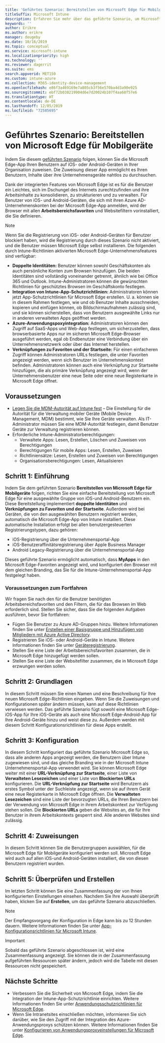 ```yaml
---
title: 'Geführtes Szenario: Bereitstellen von Microsoft Edge für Mobilgeräte'
titleSuffix: Microsoft Intune
description: Erfahren Sie mehr über das geführte Szenario, um Microsoft Edge für Mobilgeräte über das Microsoft 365-Geräteverwaltungsportal bereitzustellen.
keywords: ''
author: Erikre
ms.author: erikre
manager: dougeby
ms.date: 10/16/2019
ms.topic: conceptual
ms.service: microsoft-intune
ms.localizationpriority: high
ms.technology: ''
ms.reviewer: dagerrit
ms.suite: ems
search.appverid: MET150
ms.custom: intune-azure
ms.collection: M365-identity-device-management
ms.openlocfilehash: e86f3a469169e7a805cb3f56e570ba4d3a90e925
ms.sourcegitcommit: ebf72b038219904d6e7d20024b107f4aa68f57e6
ms.translationtype: HT
ms.contentlocale: de-DE
ms.lasthandoff: 12/05/2019
ms.locfileid: "72585695"
---
```

# <a name="guided-scenario---deploy-microsoft-edge-for-mobile"></a>Geführtes Szenario: Bereitstellen von Microsoft Edge für Mobilgeräte 

Indem Sie diesem [geführten Szenario](~/fundamentals/guided-scenarios-overview.md) folgen, können Sie die Microsoft Edge-App Ihren Benutzern auf iOS- oder Android-Geräten in Ihrer Organisation zuweisen. Die Zuweisung dieser App ermöglicht es Ihren Benutzern, Inhalte über ihre Unternehmensgeräte nahtlos zu durchsuchen. 

Dank der integrierten Features von Microsoft Edge ist es für die Benutzer ein Leichtes, sich im Dschungel des Internets zurechtzufinden und ihre Arbeitsinhalte zu konsolidieren, zu strukturieren und zu verwalten. Für Benutzer von iOS- und Android-Geräten, die sich mit ihren Azure AD-Unternehmenskonten bei der Microsoft Edge-App anmelden, wird der Browser mit allen **Arbeitsbereichsfavoriten** und Websitefiltern vorinstalliert, die Sie definieren.

> [!NOTE]
> Wenn Sie die Registrierung von iOS- oder Android-Geräten für Benutzer blockiert haben, wird die Registrierung durch dieses Szenario nicht aktiviert, und die Benutzer müssen Microsoft Edge selbst installieren.
Die folgenden durch Intune-Richtlinien aktivierten Microsoft Edge-Unternehmensfeatures sind verfügbar: 

- **Doppelte Identitäten:** Benutzer können sowohl Geschäftskonten als auch persönliche Konten zum Browsen hinzufügen. Die beiden Identitäten sind vollständig voneinander getrennt, ähnlich wie bei Office 365 und Outlook. Intune-Administratoren können die gewünschten Richtlinien für geschütztes Browsen im Geschäftskonto festlegen. 
- **Integration von Intune-App-Schutzrichtlinien:** Administratoren können jetzt App-Schutzrichtlinien für Microsoft Edge erstellen. U. a. können sie in diesem Rahmen festlegen, wie und ob Benutzer Inhalte ausschneiden, kopieren und einfügen können, ob Bildschirmaufnahmen zulässig sind, und sie können sicherstellen, dass von Benutzern ausgewählte Links nur in anderen verwalteten Apps geöffnet werden.
- **Azure-Anwendungspoxyintegration:** Administratoren können den Zugriff auf SaaS-Apps und Web-App festlegen, um sicherzustellen, dass browserbasierte Apps nur im sicheren Microsoft Edge-Browser ausgeführt werden, egal ob Endbenutzer eine Verbindung über ein Unternehmensnetzwerk oder über das Internet herstellen. 
- **Verknüpfungen zu Favoriten und der Startseite:** Für einen einfacheren Zugriff können Administratoren URLs festlegen, die unter Favoriten angezeigt werden, wenn sich Benutzer im Unternehmenskontext befinden. Administratoren können auch eine Verknüpfung zur Startseite hinzufügen, die als primäre Verknüpfung angezeigt wird, wenn der Unternehmensbenutzer eine neue Seite oder eine neue Registerkarte in Microsoft Edge öffnet.

## <a name="prerequisites"></a>Voraussetzungen

- [Legen Sie die MDM-Autorität auf Intune fest](mdm-authority-set.md#set-mdm-authority-to-intune) – Die Einstellung für die Autorität für die Verwaltung mobiler Geräte (Mobile Device Management, MDM) bestimmt, wie Sie Ihre Geräte verwalten. Als IT-Administrator müssen Sie eine MDM-Autorität festlegen, damit Benutzer Geräte zur Verwaltung registrieren können.
- Erforderliche Intune-Administratorberechtigungen:
    - Verwaltete Apps: Lesen, Erstellen, Löschen und Zuweisen von Berechtigungen
    - Berechtigungen für mobile Apps: Lesen, Erstellen, Zuweisen
    - Richtliniensätze: Lesen, Erstellen und Zuweisen von Berechtigungen
    - Organisationsberechtigungen: Lesen, Aktualisieren

## <a name="step-1---introduction"></a>Schritt 1: Einführung

Indem Sie dem geführten Szenario **Bereitstellen von Microsoft Edge für Mobilgeräte** folgen, richten Sie eine einfache Bereitstellung von Microsoft Edge für eine ausgewählte Gruppe von iOS-und Android-Benutzern ein. Diese Bereitstellung implementiert **doppelte Identitäten** und **Verknüpfungen zu Favoriten und der Startseite**. Außerdem wird bei Geräten, die von den ausgewählten Benutzern registriert werden, automatisch die Microsoft Edge-App von Intune installiert. Diese automatische Installation erfolgt bei allen benutzergesteuerten Registrierungstypen, dazu gehören: 
- iOS-Registrierung über die Unternehmensportal-App 
- iOS-Benutzeraffinitätsregistrierung über Apple Business Manager 
- Android Legacy-Registrierung über die Unternehmensportal-App 

Dieses geführte Szenario ermöglicht automatisch, dass **MyApps** in den Microsoft Edge-Favoriten angezeigt wird, und konfiguriert den Browser mit dem gleichen Branding, das Sie für die Intune-Unternehmensportal-App festgelegt haben. 

### <a name="what-you-will-need-to-continue"></a>Voraussetzungen zum Fortfahren
Wir fragen Sie nach den für die Benutzer benötigten Arbeitsbereichsfavoriten und den Filtern, die für das Browsen im Web erforderlich sind. Stellen Sie sicher, dass Sie die folgenden Aufgaben ausführen, bevor Sie fortfahren:

- Fügen Sie Benutzer zu Azure AD-Gruppen hinzu. Weitere Informationen finden Sie unter [Erstellen einer Basisgruppe und Hinzufügen von Mitgliedern mit Azure Active Directory](https://go.microsoft.com/fwlink/?linkid=2102458).
- Registrieren Sie iOS- oder Android-Geräte in Intune. Weitere Informationen finden Sie unter [Geräteregistrierung](https://go.microsoft.com/fwlink/?linkid=2102547).
- Stellen Sie eine Liste der Arbeitsbereichsfavoriten zusammen, die in Microsoft Edge hinzugefügt werden sollen.
- Stellen Sie eine Liste der Websitefilter zusammen, die in Microsoft Edge erzwungen werden sollen.

## <a name="step-2---basics"></a>Schritt 2: Grundlagen

In diesem Schritt müssen Sie einen Namen und eine Beschreibung für Ihre neuen Microsoft Edge-Richtlinien eingeben. Wenn Sie die Zuweisungen und Konfigurationen später ändern müssen, kann auf diese Richtlinien verwiesen werden. Das geführte Szenario fügt sowohl eine Microsoft Edge-iOS-App für Ihre iOS-Geräte als auch eine Microsoft Edge-Android-App für Ihre Android-Geräte hinzu und weist diese zu. Außerdem werden mit diesem Schritt Konfigurationsrichtlinien für diese Apps erstellt.

## <a name="step-3---configuration"></a>Schritt 3: Konfiguration

In diesem Schritt konfiguriert das geführte Szenario Microsoft Edge so, dass alle anderen Apps angezeigt werden, die Benutzern über Intune zugewiesen sind, und das gleiche Branding wie in der Microsoft Intune Unternehmensportal-App verwendet wird. Sie können Microsoft Edge weiter mit einer **URL-Verknüpfung zur Startseite**, einer Liste von **Verwalteten Lesezeichen** und einer Liste von **Blockierten URLs** konfigurieren. Die **URL-Verknüpfung zur Startseite** wird Benutzern als erstes Symbol unter der Suchleiste angezeigt, wenn sie auf ihrem Gerät eine neue Registerkarte in Microsoft Edge öffnen. Die **Verwalteten Lesezeichen** sind eine Liste der bevorzugten URLs, die Ihren Benutzern bei der Verwendung von Microsoft Edge in ihrem Arbeitskontext zur Verfügung stehen sollen. Die **Blockierten URLs** geben die Websites an, die für Ihre Benutzer in ihrem Arbeitskontexts gesperrt sind. Alle anderen Websites sind zulässig. 

## <a name="step-4---assignments"></a>Schritt 4: Zuweisungen

In diesem Schritt können Sie die Benutzergruppen auswählen, für die Microsoft Edge für Mobilgeräte konfiguriert werden soll. Microsoft Edge wird auch auf allen iOS-und Android-Geräten installiert, die von diesen Benutzern registriert wurden.

## <a name="step-5---review--create"></a>Schritt 5: Überprüfen und Erstellen

Im letzten Schritt können Sie eine Zusammenfassung der von Ihnen konfigurierten Einstellungen einsehen. Nachdem Sie Ihre Auswahl überprüft haben, klicken Sie auf **Erstellen**, um das geführte Szenario abzuschließen. 

> [!NOTE]
> Der Empfangsvorgang der Konfiguration in Edge kann bis zu 12 Stunden dauern. Weitere Informationen finden Sie unter [App-Konfigurationsrichtlinien für Microsoft Intune](~/apps/app-configuration-policies-overview.md).

> [!IMPORTANT]
> Sobald das geführte Szenario abgeschlossen ist, wird eine Zusammenfassung angezeigt. Sie können die in der Zusammenfassung aufgeführten Ressourcen später ändern, jedoch wird die Tabelle mit diesen Ressourcen nicht gespeichert.

## <a name="next-steps"></a>Nächste Schritte

- Verbessern Sie die Sicherheit von Microsoft Edge, indem Sie die Integration der Intune-App-Schutzrichtlinie einrichten. Weitere Informationen finden Sie unter [Anwendungsschutzrichtlinien für Microsoft Edge](~/apps/manage-microsoft-edge.md#application-protection-policies-for-microsoft-edge).
- Wenn Sie Intranetsites einschließen möchten, informieren Sie sich darüber, wie Sie den Zugriff mit der Integration des Azure-Anwendungsproxys schützen können. Weitere Informationen finden Sie unter [Konfigurieren von Anwendungsproxyeinstellungen für Microsoft Edge](~/apps/manage-microsoft-edge.md#configure-application-proxy-settings-for-microsoft-edge).

